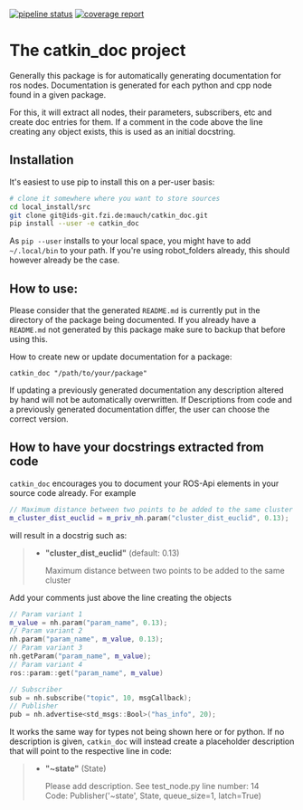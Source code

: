 [![pipeline status](https://ids-git.fzi.de/mauch/catkin_doc/badges/master/pipeline.svg)](https://ids-git.fzi.de/mauch/catkin_doc/commits/master)
[![coverage report](https://ids-git.fzi.de/mauch/catkin_doc/badges/master/coverage.svg)](https://ids-git.fzi.de/mauch/catkin_doc/commits/master)

# The catkin\_doc project

Generally this package is for automatically generating documentation for ros nodes. Documentation is
generated for each python and cpp node found in a given package.

For this, it will extract all nodes, their parameters, subscribers, etc and create doc entries for
them. If a comment in the code above the line creating any object exists, this is used as an initial
docstring.

## Installation
It's easiest to use pip to install this on a per-user basis:
```bash
# clone it somewhere where you want to store sources
cd local_install/src
git clone git@ids-git.fzi.de:mauch/catkin_doc.git
pip install --user -e catkin_doc
```
As `pip --user` installs to your local space, you might have to add `~/.local/bin` to your path. If
you're using robot_folders already, this should however already be the case.

## How to use:

Please consider that the generated `README.md` is currently put in the
directory of the package being documented. If you already have a `README.md` not generated by this
package make sure to backup that before using this.

How to create new or update documentation for a package:
```
catkin_doc "/path/to/your/package"
```
If updating a previously generated documentation any description altered by hand will not be
automatically overwritten. If Descriptions from code and a previously generated documentation
differ, the user can choose the correct version.

## How to have your docstrings extracted from code
`catkin_doc` encourages you to document your ROS-Api elements in your source code already. For
example

```cpp
// Maximum distance between two points to be added to the same cluster
m_cluster_dist_euclid = m_priv_nh.param("cluster_dist_euclid", 0.13);
```

will result in a docstrig such as:

> * **"cluster_dist_euclid"** (default: 0.13)
>
>    Maximum distance between two points to be added to the same cluster

Add your comments just above the line creating the objects

```cpp
// Param variant 1
m_value = nh.param("param_name", 0.13);
// Param variant 2
nh.param("param_name", m_value, 0.13);
// Param variant 3
nh.getParam("param_name", m_value);
// Param variant 4
ros::param::get("param_name", m_value)

// Subscriber
sub = nh.subscribe("topic", 10, msgCallback);
// Publisher
pub = nh.advertise<std_msgs::Bool>("has_info", 20);
```

It works the same way for types not being shown here or for python. If no description is given,
`catkin_doc` will instead create a placeholder description that will point to the respective line in
code:

> * **"~state"** (State)
>    
>    Please add description. See test_node.py line number: 14\
>    Code: Publisher('~state', State, queue_size=1, latch=True)
